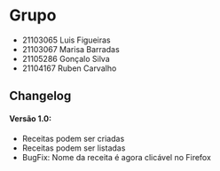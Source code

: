 # Grupo
- 21103065 Luis Figueiras
- 21103067 Marisa Barradas
- 21105286 Gonçalo Silva
- 21104167 Ruben Carvalho

## Changelog
#### Versão 1.0:
- Receitas podem ser criadas
- Receitas podem ser listadas
- BugFix: Nome da receita é agora clicável no Firefox